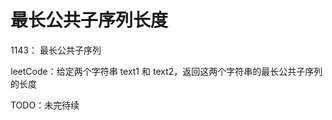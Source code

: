 # 最长公共子序列长度

<leetcode href="https://leetcode-cn.com/problems/longest-common-subsequence/">1143： 最长公共子序列</leetcode>

leetCode：给定两个字符串 text1 和 text2，返回这两个字符串的最长公共子序列的长度

TODO：未完待续

<tongji/>